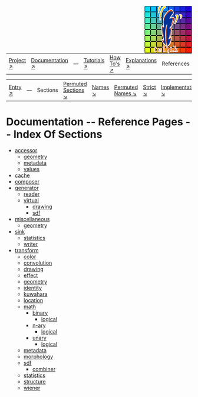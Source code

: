 <img src='../assets/aktive-logo-128.png' style='float:right;'>

||||||||
|---|---|---|---|---|---|---|
|[Project ↗](../../README.md)|[Documentation ↗](../index.md)|&mdash;|[Tutorials ↗](../tutorials.md)|[How To's ↗](../howtos.md)|[Explanations ↗](../explanations.md)|References|

|||||||||
|---|---|---|---|---|---|---|---|
|[Entry ↗](index.md)|&mdash;|Sections|[Permuted Sections ↘](bypsection.md)|[Names ↘](byname.md)|[Permuted Names ↘](bypname.md)|[Strict ↘](strict.md)|[Implementations ↘](bylang.md)|

# Documentation -- Reference Pages -- Index Of Sections

  - [accessor](accessor.md)
    - [geometry](accessor_geometry.md)
    - [metadata](accessor_metadata.md)
    - [values](accessor_values.md)
  - [cache](cache.md)
  - [composer](composer.md)
  - [generator](generator.md)
    - [reader](generator_reader.md)
    - [virtual](generator_virtual.md)
      - [drawing](generator_virtual_drawing.md)
      - [sdf](generator_virtual_sdf.md)
  - [miscellaneous](miscellaneous.md)
    - [geometry](miscellaneous_geometry.md)
  - [sink](sink.md)
    - [statistics](sink_statistics.md)
    - [writer](sink_writer.md)
  - [transform](transform.md)
    - [color](transform_color.md)
    - [convolution](transform_convolution.md)
    - [drawing](transform_drawing.md)
    - [effect](transform_effect.md)
    - [geometry](transform_geometry.md)
    - [identity](transform_identity.md)
    - [kuwahara](transform_kuwahara.md)
    - [location](transform_location.md)
    - [math](transform_math.md)
      - [binary](transform_math_binary.md)
        - [logical](transform_math_binary_logical.md)
      - [n-ary](transform_math_nary.md)
        - [logical](transform_math_nary_logical.md)
      - [unary](transform_math_unary.md)
        - [logical](transform_math_unary_logical.md)
    - [metadata](transform_metadata.md)
    - [morphology](transform_morphology.md)
    - [sdf](transform_sdf.md)
      - [combiner](transform_sdf_combiner.md)
    - [statistics](transform_statistics.md)
    - [structure](transform_structure.md)
    - [wiener](transform_wiener.md)

